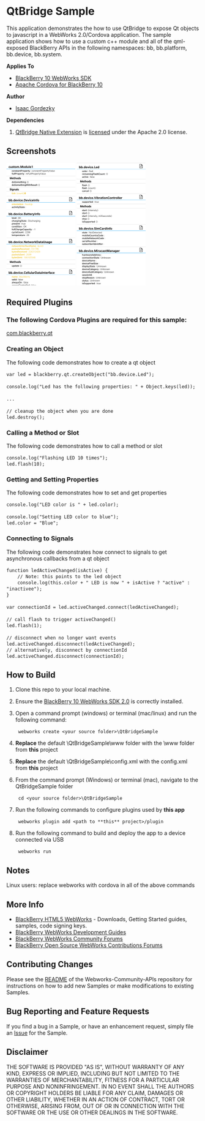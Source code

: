 # QtBridge Sample

This application demonstrates the how to use QtBridge to expose Qt objects to javascript in a WebWorks 2.0/Cordova application. The sample application shows how to use a custom c++ module and all of the qml-exposed BlackBerry APIs in the following namespaces: bb, bb.platform, bb.device, bb.system.

**Applies To**

* [BlackBerry 10 WebWorks SDK](https://developer.blackberry.com/html5/download/sdk)
* [Apache Cordova for BlackBerry 10](https://github.com/blackberry/cordova-blackberry/tree/master/blackberry10)
  
**Author**

* [Isaac Gordezky](http://www.twitter.com/igordezky)

**Dependencies**

1. [QtBridge Native Extension](../plugin/src/blackberry10/native) is [licensed](../LICENSE) under the Apache 2.0 license.

## Screenshots ##

![image](screenshots/screenshot1.png)
![image](screenshots/screenshot2.png)


## Required Plugins ##

### The following Cordova Plugins are required for this sample: ###

[com.blackberry.qt](https://github.com/blackberry/WebWorks-Community-APIs/tree/master/BB10-Cordova/QtBridge)


### Creating an Object ###

The following code demonstrates how to create a qt object

    var led = blackberry.qt.createObject("bb.device.Led");
    
    console.log("Led has the following properties: " + Object.keys(led));
    
    ...
    
    // cleanup the object when you are done
    led.destroy();

### Calling a Method or Slot ###

The following code demonstrates how to call a method or slot
    
    console.log("Flashing LED 10 times");    
    led.flash(10);

### Getting and Setting Properties ###

The following code demonstrates how to set and get properties

    console.log("LED color is " + led.color);
    
    console.log("Setting LED color to blue");
    led.color = "Blue";


### Connecting to Signals ###

The following code demonstrates how connect to signals to get asynchronous callbacks from a qt object

    function ledActiveChanged(isActive) {  
        // Note: this points to the led object
        console.log(this.color + " LED is now " + isActive ? "active" : "inactivee");
    }

    var connectionId = led.activeChanged.connect(ledActiveChanged);
    
    // call flash to trigger activeChanged()
    led.flash(1);
    
    // disconnect when no longer want events
    led.activeChanged.disconnect(ledActiveChanged);
    // alternatively, disconnect by connectionId
    led.activeChanged.disconnect(connectionId);
    


## How to Build

1. Clone this repo to your local machine.

2. Ensure the [BlackBerry 10 WebWorks SDK 2.0](https://developer.blackberry.com/html5/download/sdk) is correctly installed.

3. Open a command prompt (windows) or terminal (mac/linux) and run the following command:

		webworks create <your source folder>\QtBridgeSample

4. **Replace** the default \QtBridgeSample\www folder with the \www folder from **this** project

5. **Replace** the default \QtBridgeSample\config.xml with the config.xml from **this** project

6. From the command prompt (Windows) or terminal (mac), navigate to the QtBridgeSample folder

		cd <your source folder>\QtBridgeSample

7. Run the following commands to configure plugins used by **this app**

		webworks plugin add <path to **this** project>/plugin

8. Run the following command to build and deploy the app to a device connected via USB

		webworks run

## Notes

Linux users: replace webworks with cordova in all of the above commands

## More Info

* [BlackBerry HTML5 WebWorks](https://bdsc.webapps.blackberry.com/html5/) - Downloads, Getting Started guides, samples, code signing keys.
* [BlackBerry WebWorks Development Guides](https://bdsc.webapps.blackberry.com/html5/documentation)
* [BlackBerry WebWorks Community Forums](http://supportforums.blackberry.com/t5/Web-and-WebWorks-Development/bd-p/browser_dev)
* [BlackBerry Open Source WebWorks Contributions Forums](http://supportforums.blackberry.com/t5/BlackBerry-WebWorks/bd-p/ww_con)

## Contributing Changes

Please see the [README](https://github.com/blackberry/WebWorks-Community-APIs) of the Webworks-Community-APIs repository for instructions on how to add new Samples or make modifications to existing Samples.

## Bug Reporting and Feature Requests

If you find a bug in a Sample, or have an enhancement request, simply file an [Issue](https://github.com/blackberry/BB10-WebWorks-Samples/issues) for the Sample.

## Disclaimer

THE SOFTWARE IS PROVIDED "AS IS", WITHOUT WARRANTY OF ANY KIND, EXPRESS OR IMPLIED, INCLUDING BUT NOT LIMITED TO THE WARRANTIES OF MERCHANTABILITY, FITNESS FOR A PARTICULAR PURPOSE AND NONINFRINGEMENT. IN NO EVENT SHALL THE AUTHORS OR COPYRIGHT HOLDERS BE LIABLE FOR ANY CLAIM, DAMAGES OR OTHER LIABILITY, WHETHER IN AN ACTION OF CONTRACT, TORT OR OTHERWISE, ARISING FROM, OUT OF OR IN CONNECTION WITH THE SOFTWARE OR THE USE OR OTHER DEALINGS IN THE SOFTWARE.